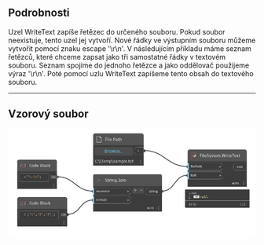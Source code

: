 ## Podrobnosti
Uzel WriteText zapíše řetězec do určeného souboru. Pokud soubor neexistuje, tento uzel jej vytvoří. Nové řádky ve výstupním souboru můžeme vytvořit pomocí znaku escape '\r\n'. V následujícím příkladu máme seznam řetězců, které chceme zapsat jako tři samostatné řádky v textovém souboru. Seznam spojíme do jednoho řetězce a jako oddělovač použijeme výraz '\r\n'. Poté pomocí uzlu WriteText zapíšeme tento obsah do textového souboru.
___
## Vzorový soubor

![WriteText](./DSCore.IO.FileSystem.WriteText_img.jpg)

